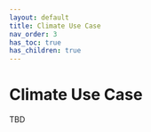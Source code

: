 ```yaml
---
layout: default
title: Climate Use Case
nav_order: 3
has_toc: true
has_children: true
---
```


# Climate Use Case

TBD